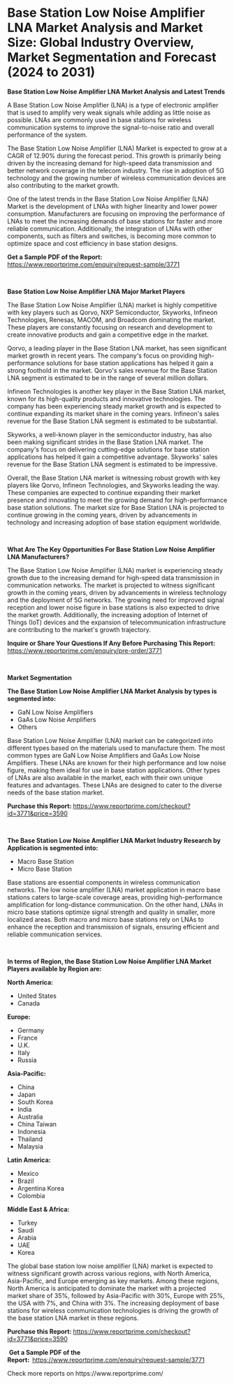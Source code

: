 <p><h1>Base Station Low Noise Amplifier LNA Market Analysis and Market Size: Global Industry Overview, Market Segmentation and Forecast (2024 to 2031)</h1></p><p><strong>Base Station Low Noise Amplifier LNA Market Analysis and Latest Trends</strong></p>
<p><p>A Base Station Low Noise Amplifier (LNA) is a type of electronic amplifier that is used to amplify very weak signals while adding as little noise as possible. LNAs are commonly used in base stations for wireless communication systems to improve the signal-to-noise ratio and overall performance of the system.</p><p>The Base Station Low Noise Amplifier (LNA) Market is expected to grow at a CAGR of 12.90% during the forecast period. This growth is primarily being driven by the increasing demand for high-speed data transmission and better network coverage in the telecom industry. The rise in adoption of 5G technology and the growing number of wireless communication devices are also contributing to the market growth.</p><p>One of the latest trends in the Base Station Low Noise Amplifier (LNA) Market is the development of LNAs with higher linearity and lower power consumption. Manufacturers are focusing on improving the performance of LNAs to meet the increasing demands of base stations for faster and more reliable communication. Additionally, the integration of LNAs with other components, such as filters and switches, is becoming more common to optimize space and cost efficiency in base station designs.</p></p>
<p><strong>Get a Sample PDF of the Report:&nbsp;</strong> <a href="https://www.reportprime.com/enquiry/request-sample/3771">https://www.reportprime.com/enquiry/request-sample/3771</a></p>
<p>&nbsp;</p>
<p><strong>Base Station Low Noise Amplifier LNA Major Market Players</strong></p>
<p><p>The Base Station Low Noise Amplifier (LNA) market is highly competitive with key players such as Qorvo, NXP Semiconductor, Skyworks, Infineon Technologies, Renesas, MACOM, and Broadcom dominating the market. These players are constantly focusing on research and development to create innovative products and gain a competitive edge in the market.</p><p>Qorvo, a leading player in the Base Station LNA market, has seen significant market growth in recent years. The company's focus on providing high-performance solutions for base station applications has helped it gain a strong foothold in the market. Qorvo's sales revenue for the Base Station LNA segment is estimated to be in the range of several million dollars.</p><p>Infineon Technologies is another key player in the Base Station LNA market, known for its high-quality products and innovative technologies. The company has been experiencing steady market growth and is expected to continue expanding its market share in the coming years. Infineon's sales revenue for the Base Station LNA segment is estimated to be substantial.</p><p>Skyworks, a well-known player in the semiconductor industry, has also been making significant strides in the Base Station LNA market. The company's focus on delivering cutting-edge solutions for base station applications has helped it gain a competitive advantage. Skyworks' sales revenue for the Base Station LNA segment is estimated to be impressive.</p><p>Overall, the Base Station LNA market is witnessing robust growth with key players like Qorvo, Infineon Technologies, and Skyworks leading the way. These companies are expected to continue expanding their market presence and innovating to meet the growing demand for high-performance base station solutions. The market size for Base Station LNA is projected to continue growing in the coming years, driven by advancements in technology and increasing adoption of base station equipment worldwide.</p></p>
<p>&nbsp;</p>
<p><strong>What Are The Key Opportunities For Base Station Low Noise Amplifier LNA Manufacturers?</strong></p>
<p><p>The Base Station Low Noise Amplifier (LNA) market is experiencing steady growth due to the increasing demand for high-speed data transmission in communication networks. The market is projected to witness significant growth in the coming years, driven by advancements in wireless technology and the deployment of 5G networks. The growing need for improved signal reception and lower noise figure in base stations is also expected to drive the market growth. Additionally, the increasing adoption of Internet of Things (IoT) devices and the expansion of telecommunication infrastructure are contributing to the market's growth trajectory.</p></p>
<p><strong>Inquire or Share Your Questions If Any Before Purchasing This Report:</strong> <a href="https://www.reportprime.com/enquiry/pre-order/3771">https://www.reportprime.com/enquiry/pre-order/3771</a></p>
<p>&nbsp;</p>
<p><strong>Market Segmentation</strong></p>
<p><strong>The Base Station Low Noise Amplifier LNA Market Analysis by types is segmented into:</strong></p>
<p><ul><li>GaN Low Noise Amplifiers</li><li>GaAs Low Noise Amplifiers</li><li>Others</li></ul></p>
<p><p>Base Station Low Noise Amplifier (LNA) market can be categorized into different types based on the materials used to manufacture them. The most common types are GaN Low Noise Amplifiers and GaAs Low Noise Amplifiers. These LNAs are known for their high performance and low noise figure, making them ideal for use in base station applications. Other types of LNAs are also available in the market, each with their own unique features and advantages. These LNAs are designed to cater to the diverse needs of the base station market.</p></p>
<p><strong>Purchase this Report:&nbsp;</strong><a href="https://www.reportprime.com/checkout?id=3771&price=3590">https://www.reportprime.com/checkout?id=3771&price=3590</a></p>
<p>&nbsp;</p>
<p><strong>The Base Station Low Noise Amplifier LNA Market Industry Research by Application is segmented into:</strong></p>
<p><ul><li>Macro Base Station</li><li>Micro Base Station</li></ul></p>
<p><p>Base stations are essential components in wireless communication networks. The low noise amplifier (LNA) market application in macro base stations caters to large-scale coverage areas, providing high-performance amplification for long-distance communication. On the other hand, LNAs in micro base stations optimize signal strength and quality in smaller, more localized areas. Both macro and micro base stations rely on LNAs to enhance the reception and transmission of signals, ensuring efficient and reliable communication services.</p></p>
<p>&nbsp;</p>
<p><strong>In terms of Region, the Base Station Low Noise Amplifier LNA Market Players available by Region are:</strong></p>
<p>
    <p> <strong> North America: </strong>
        <ul>
            <li>United States</li>
            <li>Canada</li>
        </ul>
        </p> 
    <p> <strong> Europe: </strong>
        <ul>
            <li>Germany</li>
            <li>France</li>
            <li>U.K.</li>
            <li>Italy</li>
            <li>Russia</li>
        </ul>
        </p> 
    <p> <strong> Asia-Pacific: </strong>
        <ul>
            <li>China</li>
            <li>Japan</li>
            <li>South Korea</li>
            <li>India</li>
            <li>Australia</li>
            <li>China Taiwan</li>
            <li>Indonesia</li>
            <li>Thailand</li>
            <li>Malaysia</li>
        </ul>
        </p> 
    <p> <strong> Latin America: </strong>
        <ul>
            <li>Mexico</li>
            <li>Brazil</li>
            <li>Argentina Korea</li>
            <li>Colombia</li>
        </ul>
        </p> 
    <p> <strong> Middle East & Africa: </strong>
        <ul>
            <li>Turkey</li>
            <li>Saudi</li>
            <li>Arabia</li>
            <li>UAE</li>
            <li>Korea</li>
        </ul>
    </p>
    </p>
<p><p>The global base station low noise amplifier (LNA) market is expected to witness significant growth across various regions, with North America, Asia-Pacific, and Europe emerging as key markets. Among these regions, North America is anticipated to dominate the market with a projected market share of 35%, followed by Asia-Pacific with 30%, Europe with 25%, the USA with 7%, and China with 3%. The increasing deployment of base stations for wireless communication technologies is driving the growth of the base station LNA market in these regions.</p></p>
<p><strong>Purchase this Report: </strong><a href="https://www.reportprime.com/checkout?id=3771&price=3590">https://www.reportprime.com/checkout?id=3771&price=3590</a></p>
<p>&nbsp;<strong>Get a Sample PDF of the Report:&nbsp;&nbsp;</strong><a href="https://www.reportprime.com/enquiry/request-sample/3771">https://www.reportprime.com/enquiry/request-sample/3771</a></p>
<p><strong></strong></p>
<p>Check more reports on https://www.reportprime.com/</p>